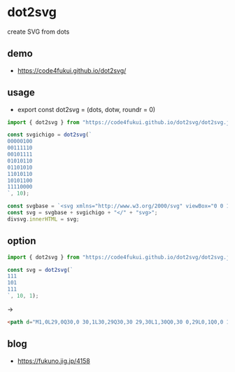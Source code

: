 # dot2svg

create SVG from dots

## demo

- https://code4fukui.github.io/dot2svg/

## usage

- export const dot2svg = (dots, dotw, roundr = 0)

```js
import { dot2svg } from "https://code4fukui.github.io/dot2svg/dot2svg.js";

const svgichigo = dot2svg(`
00000100
00111110
00101111
01010110
01101010
11010110
10101100
11110000
`, 10);

const svgbase = `<svg xmlns="http://www.w3.org/2000/svg" viewBox="0 0 100 100"><g fill="black">`;
const svg = svgbase + svgichigo + "</" + "svg>";
divsvg.innerHTML = svg;
```

## option

```js
import { dot2svg } from "https://code4fukui.github.io/dot2svg/dot2svg.js";

const svg = dot2svg(`
111
101
111
`, 10, 1);
```
→
```html
<path d="M1,0L29,0Q30,0 30,1L30,29Q30,30 29,30L1,30Q0,30 0,29L0,1Q0,0 1,0M10,11L10,19Q10,20 11,20L19,20Q20,20 20,19L20,11Q20,10 19,10L11,10Q10,10 10,11"/>
```

## blog

- https://fukuno.jig.jp/4158
